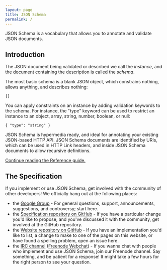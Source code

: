 ```yaml
---
layout: page
title: JSON Schema
permalink: /
---
```


JSON Schema is a vocabulary that allows you to annotate and validate JSON documents.

## Introduction

The JSON document being validated or described we call the _instance_, and the document containing the description is called the _schema_.

The most basic schema is a blank JSON object, which constrains nothing, allows anything, and describes nothing:

    {}


You can apply constraints on an instance by adding validation keywords to the schema. For instance, the "type" keyword can be used to restrict an instance to an object, array, string, number, boolean, or null:

    { "type": "string" }


JSON Schema is hypermedia ready, and ideal for annotating your existing JSON-based HTTP API. JSON Schema documents are identified by URIs, which can be used in HTTP Link headers, and inside JSON Schema documents to allow recursive definitions.

<a href="doc/basics">Continue reading the Reference guide.</a>

## The Specification

If you implement or use JSON Schema, get involved with the community of other developers! We officially hang out at the following places:

<ul>
	<li>the <a href="https://groups.google.com/forum/#!forum/json-schema">Google Group</a> - For general questions, support, announcements, suggestions, and controversy; start here.</li>
	<li>the <a href="http://github.com/json-schema-org/json-schema-spec">Specification repository on GitHub</a> - If you have a particular change you'd like to propose, and you've discussed it with the community, get involved at the GitHub repository.</li>
	<li>the <a href="http://github.com/json-schema-org/json-schema-spec">Website repository on GitHub</a> - If you have an implementation you'd like to list, a change to make to one of the pages on this website, or have found a spelling problem, open an issue here.</li>
	<li>the <a href="irc://chat.freenode.net/json-schema">IRC channel</a> (<a href="https://webchat.freenode.net/?channels=json-schema">Freenode Webchat</a>) - If you wanna chat with people who implement and use JSON Schema, join our Freenode channel. Say something, and be patient for a response! It might take a few hours for the right person to see your question.</li>
</ul>
